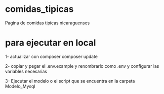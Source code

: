 # comidas_tipicas
Pagina de comidas tipicas nicaraguenses

# para ejecutar en local
1- actualizar con composer
composer update

2- copiar y pegar el .env.example y renombrarlo como .env y configurar las variables necesarias

3- Ejecutar el modelo o el script que se encuentra en la carpeta Modelo_Mysql
